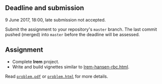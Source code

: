 Deadline and submission
-----------------------

9 June 2017, 18:00, late submission not accepted.

Submit the assignment to your repository's `master` branch. The last commit pushed (merged) into `master` before the deadline will be assessed.

Assignment
----------

-   Complete **lrem** project.
-   Write and build vignettes similar to [lrem-hansen-rbc.html](https://cdn.rawgit.com/rokko-ed17q1/final/64730073/lrem-hansen-rbc.html).

Read [`problem.pdf`](https://cdn.rawgit.com/rokko-ed17q1/final/64730073/problem.pdf) or [`problem.html`](https://cdn.rawgit.com/rokko-ed17q1/final/64730073/problem.html) for more details.
